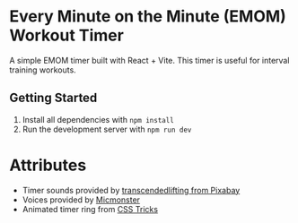# Every Minute on the Minute (EMOM) Workout Timer

A simple EMOM timer built with React + Vite. This timer is useful for interval training workouts.

## Getting Started

1. Install all dependencies with `npm install`
2. Run the development server with `npm run dev`

# Attributes

-   Timer sounds provided by [transcendedlifting from Pixabay](https://pixabay.com/sound-effects//?utm_source=link-attribution&utm_medium=referral&utm_campaign=music&utm_content=125125)
-   Voices provided by [Micmonster](https://micmonster.com/)
-   Animated timer ring from [CSS Tricks](https://css-tricks.com/how-to-create-an-animated-countdown-timer-with-html-css-and-javascript/)
